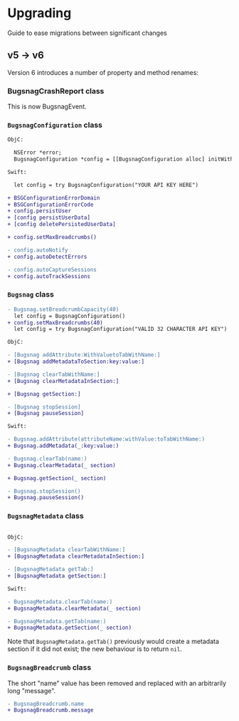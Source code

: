 # Upgrading

Guide to ease migrations between significant changes

## v5 -> v6

Version 6 introduces a number of property and method renames:

### BugsnagCrashReport class

This is now BugsnagEvent.

### `BugsnagConfiguration` class

```diff
ObjC: 

  NSError *error;
  BugsnagConfiguration *config = [[BugsnagConfiguration alloc] initWithApiKey:"YOUR API KEY HERE" error:error];

Swift:

  let config = try BugsnagConfiguration("YOUR API KEY HERE")

+ BSGConfigurationErrorDomain
+ BSGConfigurationErrorCode
+ config.persistUser
+ [config persistUserData]
+ [config deletePersistedUserData]

+ config.setMaxBreadcrumbs()

- config.autoNotify
+ config.autoDetectErrors

- config.autoCaptureSessions
+ config.autoTrackSessions
```

### `Bugsnag` class

```diff
- Bugsnag.setBreadcrumbCapacity(40)
  let config = BugsnagConfiguration()
+ config.setMaxBreadcrumbs(40)
  let config = try BugsnagConfiguration("VALID 32 CHARACTER API KEY")

ObjC:

- [Bugsnag addAttribute:WithValuetoTabWithName:]
+ [Bugsnag addMetadataToSection:key:value:]

- [Bugsnag clearTabWithName:]
+ [Bugsnag clearMetadataInSection:]

+ [Bugsnag getSection:]

- [Bugsnag stopSession]
+ [Bugsnag pauseSession]

Swift:

- Bugsnag.addAttribute(attributeName:withValue:toTabWithName:)
+ Bugsnag.addMetadata(_:key:value:)

- Bugsnag.clearTab(name:)
+ Bugsnag.clearMetadata(_ section)

+ Bugsnag.getSection(_ section)

- Bugsnag.stopSession()
+ Bugsnag.pauseSession()
```

### `BugsnagMetadata` class

```diff

ObjC: 

- [BugsnagMetadata clearTabWithName:]
+ [BugsnagMetadata clearMetadataInSection:]

- [BugsnagMetadata getTab:]
+ [BugsnagMetadata getSection:]

Swift:

- BugsnagMetadata.clearTab(name:)
+ BugsnagMetadata.clearMetadata(_ section)

- BugsnagMetadata.getTab(name:)
+ BugsnagMetadata.getSection(_ section)
```

Note that `BugsnagMetadata.getTab()` previously would create a metadata section if it
did not exist; the new behaviour is to return `nil`. 

### `BugsnagBreadcrumb` class

The short "name" value has been removed and replaced with an arbitrarily long "message".

```diff
- BugsnagBreadcrumb.name
+ BugsnagBreadcrumb.message
```
